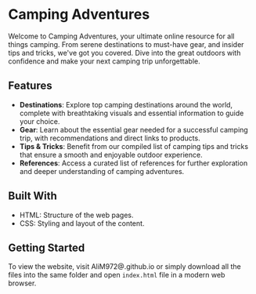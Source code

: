 # Camping Adventures

Welcome to Camping Adventures, your ultimate online resource for all things camping. From serene destinations to must-have gear, and insider tips and tricks, we've got you covered. Dive into the great outdoors with confidence and make your next camping trip unforgettable.

## Features

- **Destinations**: Explore top camping destinations around the world, complete with breathtaking visuals and essential information to guide your choice.
- **Gear**: Learn about the essential gear needed for a successful camping trip, with recommendations and direct links to products.
- **Tips & Tricks**: Benefit from our compiled list of camping tips and tricks that ensure a smooth and enjoyable outdoor experience.
- **References**: Access a curated list of references for further exploration and deeper understanding of camping adventures.

## Built With

- HTML: Structure of the web pages.
- CSS: Styling and layout of the content.

## Getting Started

To view the website, visit AliM972@.github.io or simply download all the files into the same folder and open `index.html` file in a modern web browser.

